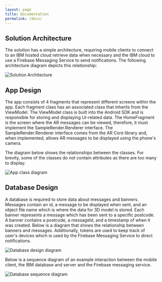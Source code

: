 ```yaml
---
layout: page
title: Documentation
permalink: /docs/
---
```


## Solution Architecture ##

The solution has a simple architecture, requiring mobile clients to connect to an IBM hosted cloud retrieve data when necessary and the IBM cloud to use a Firebase Messaging Service to send notifications. The following architecture diagram depicts this relationship:

![Solution Architecture](/assets/architecture.png)

## App Design ##

The app consists of 4 fragments that represent different screens within the app. Each fragment class has an associated class that inherits from the ViewModel. The ViewModel class is built into the Android SDK and is responsible for storing and displaying UI-related data. The HomeFragment is the screen where the AR messages can be viewed, therefore, it must implement the SampleRender.Renderer interface. The SampleRender.Renderer interface comes from the AR Core library and, when implemented, allows AR messages to be displayed using the phone's camera. 

The diagram below shows the relationships between the classes. For brevity, some of the classes do not contain attributes as there are too many to display.

![App class diagram](/assets/App-class-diagram.png)

## Database Design ##

A database is required to store data about messages and banners. Messages contain an id, a message to be displayed when sent, and an object file name which is where the data for 3D model is stored. Each banner represents a message which has been sent to a specific postcode. A banner contains a postcode, a messageId, and a timestamp of when it was created. Below is a diagram that shows the relationship between banners and messages. Additionally, tokens are used to keep track of user's devices which is used by the Firebase Messaging Service to direct notifications.

![Database design diagram](/assets/DB-design.jpeg)

Below is a sequence diagram of an example interaction between the mobile client, the IBM database and server and the Firebase messaging service.

![Database sequence diagram](/assets/sequence.png)
